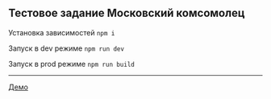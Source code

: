 ## Тестовое задание Московский комсомолец

Установка зависимостей `npm i`

Запуск в dev режиме `npm run dev`

Запуск в prod режиме `npm run build`

---

[Демо](http://mk.alexkhab.ru)
